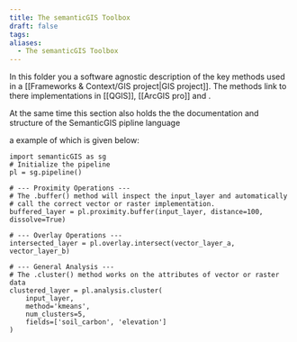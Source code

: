 ```yaml
---
title: The semanticGIS Toolbox
draft: false
tags:
aliases:
  - The semanticGIS Toolbox
---
```

 In this folder you a software agnostic description of the key methods used in a [[Frameworks & Context/GIS project|GIS project]]. The methods link to there implementations in [[QGIS]], [[ArcGIS pro]] and .

  At the same time this section also holds the the documentation and structure of the SemanticGIS pipline language

a example of which is given below:


``` 
import semanticGIS as sg
# Initialize the pipeline
pl = sg.pipeline()

# --- Proximity Operations ---
# The .buffer() method will inspect the input_layer and automatically
# call the correct vector or raster implementation.
buffered_layer = pl.proximity.buffer(input_layer, distance=100, dissolve=True)

# --- Overlay Operations ---
intersected_layer = pl.overlay.intersect(vector_layer_a, vector_layer_b)

# --- General Analysis ---
# The .cluster() method works on the attributes of vector or raster data
clustered_layer = pl.analysis.cluster(
    input_layer, 
    method='kmeans', 
    num_clusters=5, 
    fields=['soil_carbon', 'elevation']
)
```